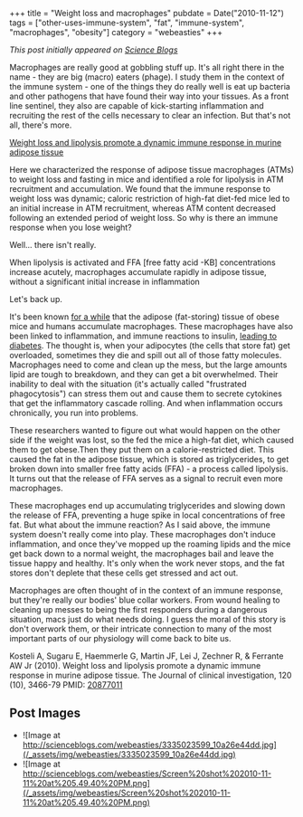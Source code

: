 +++
title = "Weight loss and macrophages"
pubdate = Date("2010-11-12")
tags = ["other-uses-immune-system", "fat", "immune-system", "macrophages", "obesity"]
category = "webeasties"
+++

_This post initially appeared on [Science Blogs](http://scienceblogs.com/webeasties)_

Macrophages are really good at gobbling stuff up. It's all right there in the name - they are big (macro) eaters (phage). I study them in the context of the immune system - one of the things they do really well is eat up bacteria and other pathogens that have found their way into your tissues. As a front line sentinel, they also are capable of kick-starting inflammation and recruiting the rest of the cells necessary to clear an infection. But that's not all, there's more.

[Weight loss and lipolysis promote a dynamic immune response in murine adipose tissue](http://goo.gl/Ggmo3)

Here we characterized the response of adipose tissue macrophages (ATMs) to weight loss and fasting in mice and identified a role for lipolysis in ATM recruitment and accumulation. We found that the immune response to weight loss was dynamic; caloric restriction of high-fat diet-fed mice led to an initial increase in ATM recruitment, whereas ATM content decreased following an extended period of weight loss. 
So why is there an immune response when you lose weight?

Well... there isn't really.

When lipolysis is activated and FFA [free fatty acid -KB] concentrations increase acutely, macrophages accumulate rapidly in adipose tissue, without a significant initial increase in inflammation

Let's back up.

It's been known [for a while](http://goo.gl/upcxU) that the adipose (fat-storing) tissue of obese mice and humans accumulate macrophages. These macrophages have also been linked to inflammation, and immune reactions to insulin, [leading to diabetes](http://goo.gl/33m2H). The thought is, when your adipocytes (the cells that store fat) get overloaded, sometimes they die and spill out all of those fatty molecules. Macrophages need to come and clean up the mess, but the large amounts lipid are tough to breakdown, and they can get a bit overwhelmed. Their inability to deal with the situation (it's actually called "frustrated phagocytosis") can stress them out and cause them to secrete cytokines that get the inflammatory cascade rolling. And when inflammation occurs chronically, you run into problems.

These researchers wanted to figure out what would happen on the other side if the weight was lost, so the fed the mice a high-fat diet, which caused them to get obese.Then they put them on a calorie-restricted diet. This caused the fat in the adipose tissue, which is stored as triglycerides, to get broken down into smaller free fatty acids (FFA) - a process called lipolysis. It turns out that the release of FFA serves as a signal to recruit even more macrophages.

These macrophages end up accumulating triglycerides and slowing down the release of FFA, preventing a huge spike in local concentrations of free fat. But what about the immune reaction? As I said above, the immune system doesn't really come into play. These macrophages don't induce inflammation, and once they've mopped up the roaming lipids and the mice get back down to a normal weight, the macrophages bail and leave the tissue happy and healthy. It's only when the work never stops, and the fat stores don't deplete that these cells get stressed and act out.

Macrophages are often thought of in the context of an immune response, but they're really our bodies' blue collar workers. From wound healing to cleaning up messes to being the first responders during a dangerous situation, macs just do what needs doing. I guess the moral of this story is don't overwork them, or their intricate connection to many of the most important parts of our physiology will come back to bite us.

Kosteli A, Sugaru E, Haemmerle G, Martin JF, Lei J, Zechner R, & Ferrante AW Jr (2010). Weight loss and lipolysis promote a dynamic immune response in murine adipose tissue. The Journal of clinical investigation, 120 (10), 3466-79 PMID: [20877011](review)

      
  

 ## Post Images

- ![Image at http://scienceblogs.com/webeasties/3335023599_10a26e44dd.jpg](/_assets/img/webeasties/3335023599_10a26e44dd.jpg)
- ![Image at http://scienceblogs.com/webeasties/Screen%20shot%202010-11-11%20at%205.49.40%20PM.png](/_assets/img/webeasties/Screen%20shot%202010-11-11%20at%205.49.40%20PM.png)

